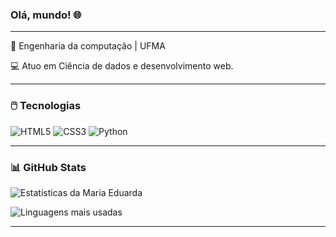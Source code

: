 ### Olá, mundo! 🌐

---

📖 Engenharia da computação | UFMA 


💻 Atuo em Ciência de dados e desenvolvimento web.

---

### 🖱️ Tecnologias
![HTML5](https://img.shields.io/badge/HTML5-E34F26?style=for-the-badge&logo=html5&logoColor=fff)
![CSS3](https://img.shields.io/badge/CSS3-1572B6?style=for-the-badge&logo=css3&logoColor=fff)
![Python](https://img.shields.io/badge/Python-3776AB?style=for-the-badge&logo=python&logoColor=fff)

---

### 📊 GitHub Stats

![Estatísticas da Maria Eduarda](https://github-readme-stats.vercel.app/api?username=mariaeduardapereiralima&show_icons=true&theme=calm&hide_title=true)

![Linguagens mais usadas](https://github-readme-stats.vercel.app/api/top-langs/?username=mariaeduardapereiralima&layout=compact&theme=calm)

---

